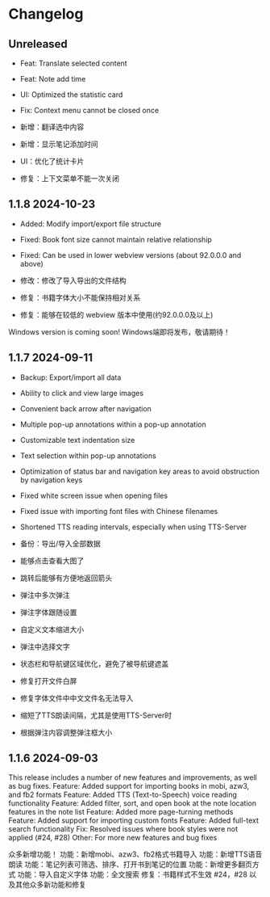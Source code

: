 # Changelog

## Unreleased
* Feat: Translate selected content
* Feat: Note add time
* UI: Optimized the statistic card
* Fix: Context menu cannot be closed once

* 新增：翻译选中内容
* 新增：显示笔记添加时间
* UI：优化了统计卡片
* 修复：上下文菜单不能一次关闭

## 1.1.8 2024-10-23

* Added: Modify import/export file structure
* Fixed: Book font size cannot maintain relative relationship
* Fixed: Can be used in lower webview versions (about 92.0.0.0 and above)

* 修改：修改了导入导出的文件结构
* 修复：书籍字体大小不能保持相对关系
* 修复：能够在较低的 webview 版本中使用(约92.0.0.0及以上)

Windows version is coming soon!
Windows端即将发布，敬请期待！

## 1.1.7 2024-09-11
* Backup: Export/import all data
* Ability to click and view large images
* Convenient back arrow after navigation
* Multiple pop-up annotations within a pop-up annotation
* Customizable text indentation size
* Text selection within pop-up annotations
* Optimization of status bar and navigation key areas to avoid obstruction by navigation keys
* Fixed white screen issue when opening files
* Fixed issue with importing font files with Chinese filenames
* Shortened TTS reading intervals, especially when using TTS-Server

* 备份：导出/导入全部数据
* 能够点击查看大图了
* 跳转后能够有方便地返回箭头
* 弹注中多次弹注
* 弹注字体跟随设置
* 自定义文本缩进大小
* 弹注中选择文字
* 状态栏和导航键区域优化，避免了被导航键遮盖
* 修复打开文件白屏
* 修复字体文件中中文文件名无法导入
*  缩短了TTS朗读间隔，尤其是使用TTS-Server时
* 根据弹注内容调整弹注框大小


## 1.1.6 2024-09-03
This release includes a number of new features and improvements, as well as bug fixes.
Feature: Added support for importing books in mobi, azw3, and fb2 formats
Feature: Added TTS (Text-to-Speech) voice reading functionality
Feature: Added filter, sort, and open book at the note location features in the note list
Feature: Added more page-turning methods
Feature: Added support for importing custom fonts
Feature: Added full-text search functionality
Fix: Resolved issues where book styles were not applied (#24, #28)
Other: For more new features and bug fixes

众多新增功能！
功能：新增mobi、azw3、fb2格式书籍导入
功能：新增TTS语音朗读
功能：笔记列表可筛选、排序、打开书到笔记的位置
功能：新增更多翻页方式
功能：导入自定义字体
功能：全文搜索
修复：书籍样式不生效 #24，#28
以及其他众多新功能和修复

